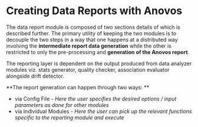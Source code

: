 # Creating Data Reports with Anovos

The data report module is composed of two sections details of which is described further. The primary utility of keeping the two modules is to decouple the two steps in a way that one happens at a distributed way involving the **intermediate report data generation** while the other is restricted to only the pre-processing and **generation of the Anovos report**.

The reporting layer is dependent on the output produced from data analyzer modules viz. stats generator, quality checker, association evaluator alongside drift detector. 

**The report generation can happen through two ways: **
- via Config File - *Here the user specifies the desired options / input parameters as done for other modules*
- via Individual Modules - *Here the user can pick up the relevant functions specific to the reporting module and execute*
